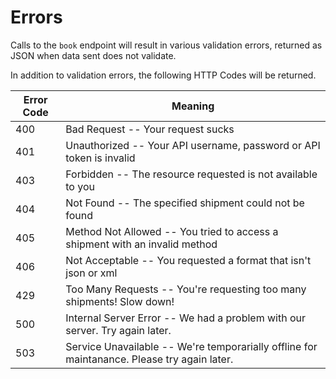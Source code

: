 # Errors

Calls to the ``book`` endpoint will result in various validation errors, returned as JSON when data sent does not validate.

In addition to validation errors, the following HTTP Codes will be returned.

Error Code | Meaning
---------- | -------
400 | Bad Request -- Your request sucks
401 | Unauthorized -- Your API username, password or API token is invalid
403 | Forbidden -- The resource requested is not available to you
404 | Not Found -- The specified shipment could not be found
405 | Method Not Allowed -- You tried to access a shipment with an invalid method
406 | Not Acceptable -- You requested a format that isn't json or xml
429 | Too Many Requests -- You're requesting too many shipments! Slow down!
500 | Internal Server Error -- We had a problem with our server. Try again later.
503 | Service Unavailable -- We're temporarially offline for maintanance. Please try again later.
